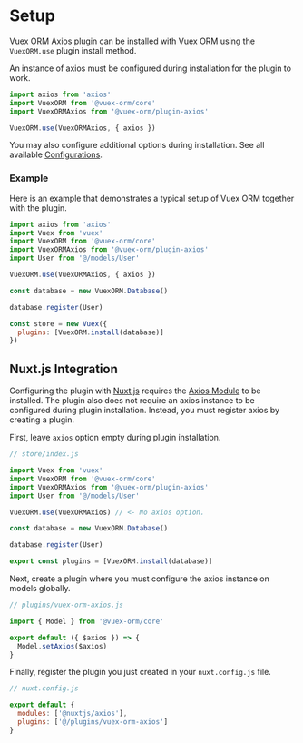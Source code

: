 # Setup

Vuex ORM Axios plugin can be installed with Vuex ORM using the `VuexORM.use` plugin install method.

An instance of axios must be configured during installation for the plugin to work.

```js
import axios from 'axios'
import VuexORM from '@vuex-orm/core'
import VuexORMAxios from '@vuex-orm/plugin-axios'

VuexORM.use(VuexORMAxios, { axios })
```

You may also configure additional options during installation. See all available [Configurations](./configurations.md).

### Example

Here is an example that demonstrates a typical setup of Vuex ORM together with the plugin.

```js
import axios from 'axios'
import Vuex from 'vuex'
import VuexORM from '@vuex-orm/core'
import VuexORMAxios from '@vuex-orm/plugin-axios'
import User from '@/models/User'

VuexORM.use(VuexORMAxios, { axios })

const database = new VuexORM.Database()

database.register(User)

const store = new Vuex({
  plugins: [VuexORM.install(database)]
})
```

## Nuxt.js Integration

Configuring the plugin with [Nuxt.js](https://nuxtjs.org/) requires the [Axios Module](https://axios.nuxtjs.org/) to be installed. The plugin also does not require an axios instance to be configured during plugin installation. Instead, you must register axios by creating a plugin.

First, leave `axios` option empty during plugin installation.

```js
// store/index.js

import Vuex from 'vuex'
import VuexORM from '@vuex-orm/core'
import VuexORMAxios from '@vuex-orm/plugin-axios'
import User from '@/models/User'

VuexORM.use(VuexORMAxios) // <- No axios option.

const database = new VuexORM.Database()

database.register(User)

export const plugins = [VuexORM.install(database)]
```

Next, create a plugin where you must configure the axios instance on models globally.

```js
// plugins/vuex-orm-axios.js

import { Model } from '@vuex-orm/core'

export default ({ $axios }) => {
  Model.setAxios($axios)
}
```

Finally, register the plugin you just created in your `nuxt.config.js` file.

```js
// nuxt.config.js

export default {
  modules: ['@nuxtjs/axios'],
  plugins: ['@/plugins/vuex-orm-axios']
}
```
